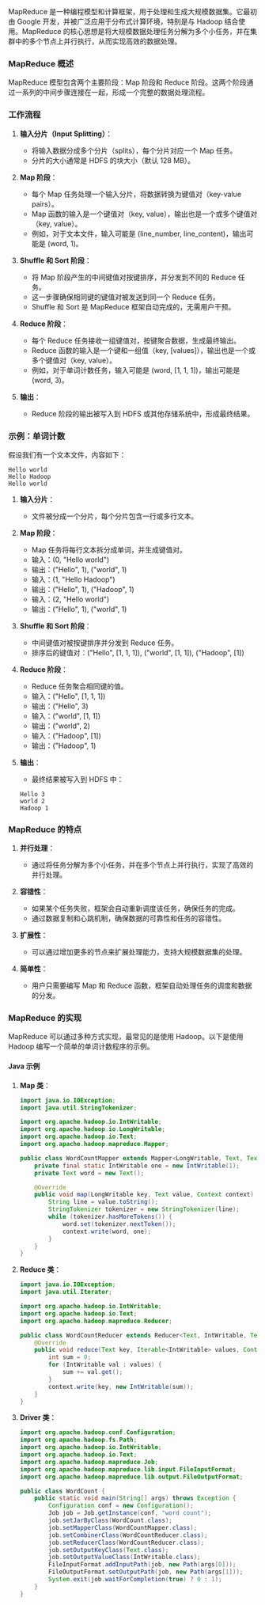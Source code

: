 MapReduce 是一种编程模型和计算框架，用于处理和生成大规模数据集。它最初由 Google 开发，并被广泛应用于分布式计算环境，特别是与 Hadoop 结合使用。MapReduce 的核心思想是将大规模数据处理任务分解为多个小任务，并在集群中的多个节点上并行执行，从而实现高效的数据处理。

### MapReduce 概述

MapReduce 模型包含两个主要阶段：Map 阶段和 Reduce 阶段。这两个阶段通过一系列的中间步骤连接在一起，形成一个完整的数据处理流程。

### 工作流程

1. **输入分片（Input Splitting）**：
   - 将输入数据分成多个分片（splits），每个分片对应一个 Map 任务。
   - 分片的大小通常是 HDFS 的块大小（默认 128 MB）。

2. **Map 阶段**：
   - 每个 Map 任务处理一个输入分片，将数据转换为键值对（key-value pairs）。
   - Map 函数的输入是一个键值对（key, value），输出也是一个或多个键值对（key, value）。
   - 例如，对于文本文件，输入可能是 (line_number, line_content)，输出可能是 (word, 1)。

3. **Shuffle 和 Sort 阶段**：
   - 将 Map 阶段产生的中间键值对按键排序，并分发到不同的 Reduce 任务。
   - 这一步骤确保相同键的键值对被发送到同一个 Reduce 任务。
   - Shuffle 和 Sort 是 MapReduce 框架自动完成的，无需用户干预。

4. **Reduce 阶段**：
   - 每个 Reduce 任务接收一组键值对，按键聚合数据，生成最终输出。
   - Reduce 函数的输入是一个键和一组值（key, [values]），输出也是一个或多个键值对（key, value）。
   - 例如，对于单词计数任务，输入可能是 (word, [1, 1, 1])，输出可能是 (word, 3)。

5. **输出**：
   - Reduce 阶段的输出被写入到 HDFS 或其他存储系统中，形成最终结果。

### 示例：单词计数

假设我们有一个文本文件，内容如下：
```
Hello world
Hello Hadoop
Hello world
```

1. **输入分片**：
   - 文件被分成一个分片，每个分片包含一行或多行文本。

2. **Map 阶段**：
   - Map 任务将每行文本拆分成单词，并生成键值对。
   - 输入：(0, "Hello world")
   - 输出：("Hello", 1), ("world", 1)
   - 输入：(1, "Hello Hadoop")
   - 输出：("Hello", 1), ("Hadoop", 1)
   - 输入：(2, "Hello world")
   - 输出：("Hello", 1), ("world", 1)

3. **Shuffle 和 Sort 阶段**：
   - 中间键值对被按键排序并分发到 Reduce 任务。
   - 排序后的键值对：("Hello", [1, 1, 1]), ("world", [1, 1]), ("Hadoop", [1])

4. **Reduce 阶段**：
   - Reduce 任务聚合相同键的值。
   - 输入：("Hello", [1, 1, 1])
   - 输出：("Hello", 3)
   - 输入：("world", [1, 1])
   - 输出：("world", 2)
   - 输入：("Hadoop", [1])
   - 输出：("Hadoop", 1)

5. **输出**：
   - 最终结果被写入到 HDFS 中：
   ```
   Hello 3
   world 2
   Hadoop 1
   ```

### MapReduce 的特点

1. **并行处理**：
   - 通过将任务分解为多个小任务，并在多个节点上并行执行，实现了高效的并行处理。

2. **容错性**：
   - 如果某个任务失败，框架会自动重新调度该任务，确保任务的完成。
   - 通过数据复制和心跳机制，确保数据的可靠性和任务的容错性。

3. **扩展性**：
   - 可以通过增加更多的节点来扩展处理能力，支持大规模数据集的处理。

4. **简单性**：
   - 用户只需要编写 Map 和 Reduce 函数，框架自动处理任务的调度和数据的分发。

### MapReduce 的实现

MapReduce 可以通过多种方式实现，最常见的是使用 Hadoop。以下是使用 Hadoop 编写一个简单的单词计数程序的示例。

#### Java 示例

1. **Map 类**：
   ```java
   import java.io.IOException;
   import java.util.StringTokenizer;

   import org.apache.hadoop.io.IntWritable;
   import org.apache.hadoop.io.LongWritable;
   import org.apache.hadoop.io.Text;
   import org.apache.hadoop.mapreduce.Mapper;

   public class WordCountMapper extends Mapper<LongWritable, Text, Text, IntWritable> {
       private final static IntWritable one = new IntWritable(1);
       private Text word = new Text();

       @Override
       public void map(LongWritable key, Text value, Context context) throws IOException, InterruptedException {
           String line = value.toString();
           StringTokenizer tokenizer = new StringTokenizer(line);
           while (tokenizer.hasMoreTokens()) {
               word.set(tokenizer.nextToken());
               context.write(word, one);
           }
       }
   }
   ```

2. **Reduce 类**：
   ```java
   import java.io.IOException;
   import java.util.Iterator;

   import org.apache.hadoop.io.IntWritable;
   import org.apache.hadoop.io.Text;
   import org.apache.hadoop.mapreduce.Reducer;

   public class WordCountReducer extends Reducer<Text, IntWritable, Text, IntWritable> {
       @Override
       public void reduce(Text key, Iterable<IntWritable> values, Context context) throws IOException, InterruptedException {
           int sum = 0;
           for (IntWritable val : values) {
               sum += val.get();
           }
           context.write(key, new IntWritable(sum));
       }
   }
   ```

3. **Driver 类**：
   ```java
   import org.apache.hadoop.conf.Configuration;
   import org.apache.hadoop.fs.Path;
   import org.apache.hadoop.io.IntWritable;
   import org.apache.hadoop.io.Text;
   import org.apache.hadoop.mapreduce.Job;
   import org.apache.hadoop.mapreduce.lib.input.FileInputFormat;
   import org.apache.hadoop.mapreduce.lib.output.FileOutputFormat;

   public class WordCount {
       public static void main(String[] args) throws Exception {
           Configuration conf = new Configuration();
           Job job = Job.getInstance(conf, "word count");
           job.setJarByClass(WordCount.class);
           job.setMapperClass(WordCountMapper.class);
           job.setCombinerClass(WordCountReducer.class);
           job.setReducerClass(WordCountReducer.class);
           job.setOutputKeyClass(Text.class);
           job.setOutputValueClass(IntWritable.class);
           FileInputFormat.addInputPath(job, new Path(args[0]));
           FileOutputFormat.setOutputPath(job, new Path(args[1]));
           System.exit(job.waitForCompletion(true) ? 0 : 1);
       }
   }
   ```

